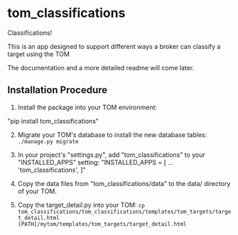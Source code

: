 # tom_classifications

Classifications!

This is an app designed to support different ways a broker can classify a target using the TOM

The documentation and a more detailed readme will come later.


## Installation Procedure

1. Install the package into your TOM environment:

"pip install tom_classifications"

2. Migrate your TOM's database to install the new database tables:
`./manage.py migrate`

3. In your project's "settings.py", add "tom_classifications" to your "INSTALLED_APPS" setting:
"INSTALLED_APPS = [
    ...
    'tom_classifications',
]"

4. Copy the data files from "tom_classifications/data" to the data/ directory of your TOM.

5. Copy the target_detail.py into your TOM:
`cp tom_classifications/tom_classifications/templates/tom_targets/target_detail.html  [PATH]/mytom/templates/tom_targets/target_detail.html`
